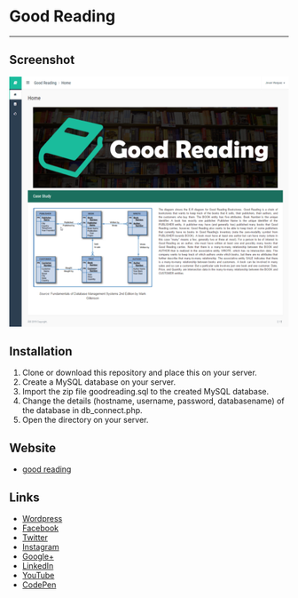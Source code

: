 # Good Reading
---
## Screenshot
<p align="center">
  <img src="https://raw.githubusercontent.com/jovanidash21/good-reading/master/screenshot.png">
</p>

## Installation
1. Clone or download this repository and place this on your server.
2. Create a MySQL database on your server.
3. Import the zip file goodreading.sql to the created MySQL database.
4. Change the details (hostname, username, password, databasename) of the database in db_connect.php.
5. Open the directory on your server.

## Website
- [good reading](http://goodreading.cpecareer.com/)

## Links
- [Wordpress](https://jovaniwarguez.wordpress.com/)
- [Facebook](https://facebook.com/jovani.cadornawarguez)
- [Twitter](https://twitter.com/jovanidash21)
- [Instagram](https://www.instagram.com/jovanidash21/)
- [Google+](https://plus.google.com/u/0/104385173780051504413)
- [LinkedIn](https://www.linkedin.com/in/jovani-warguez-827a8a11b?trk=nav_responsive_tab_profile_pic)
- [YouTube](https://www.youtube.com/channel/UCNiVxhbJ6Ku9keIjkQX3RRQ)
- [CodePen](http://codepen.io/jovanidash21/)
